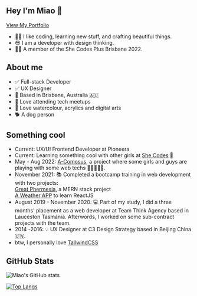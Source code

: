 ## Hey I'm Miao 👋

[View My Portfolio](https://miaozhaod.github.io/portfolio/#/)

- 👩‍💻 I like coding, learning new stuff, and crafting beautiful things.
- 😎 I am a developer with design thinking.
- 👧🏻 A member of the She Codes Plus Brisbane 2022.


## About me
- ✅ Full-stack Developer </br>
- ✅ UX Designer </br>
- 📍 Based in Brisbane, Australia 🇦🇺 </br>
- 🍕 Love attending tech meetups </br>
- 🎨 Love watercolour, acrylics and digital arts </br>
- 🐕 A dog person

## Something cool
- Current: UX/UI Frontend Developer at Pioneera
- Current: Learning something cool with other girls at [She Codes](https://shecodes.com.au/) 🥳
- May - Aug 2022: [A-Comosus](https://uat.a-comosus.link/), a project where some girls and guys are playing with some web techs  👩‍💻🧑‍💻🍍. 
- November 2021: 📚 Completed a bootcamp training in web development with two projects: </br>
[Great Phermesia](https://www.greatphermesia.com/), a MERN stack project </br>
[A Weather APP](https://miaozhaod.github.io/weatherapp/) to learn ReactJS </br>
- August 2019 - November 2020: 💻 Part of my study, I did a three months' placement as a web developer at Team Think Agency based in Lauceston Tasmania. Afterwords, I worked on some sub-contract projects with the team.
- 2014 -2016: 💡 UX Designer at C3 Design Strategy based in Beijing China 🇨🇳.
- btw, I personally love [TailwindCSS](https://tailwindcss.com/) 

## GitHub Stats
![Miao's GitHub stats](https://github-readme-stats.vercel.app/api?username=miaozhaod&count_private=true)

[![Top Langs](https://github-readme-stats.vercel.app/api/top-langs/?username=miaozhaod&layout=compact&hide=html&count_private=true)](https://github.com/miaozhaod/github-readme-stats)



